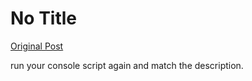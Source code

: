 # No Title

[Original Post](https://discourse.onlinedegree.iitm.ac.in/t/165959/164)

<p>run your console script again and match the description.</p>